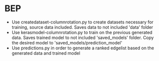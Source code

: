 # BEP

- Use createdataset-columnrotation.py to create datasets necessary for training, source data included. Saves data to not included 'data' folder
- Use kerasmodel-columnrotation.py to train on the previous generated data. Saves trained model to not included 'saved_models' folder. Copy the desired model to 'saved_models/prediction_model'
- Use predictions.py in order to generate a ranked edgelist based on the generated data and trained model
